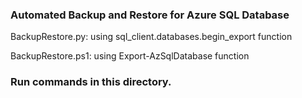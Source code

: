 ### Automated Backup and Restore for Azure SQL Database

BackupRestore.py: using sql_client.databases.begin_export function

BackupRestore.ps1: using Export-AzSqlDatabase function

### Run commands in this directory.
